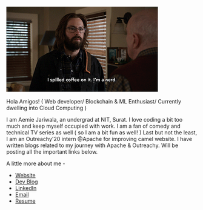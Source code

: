 ![Ola](https://github.com/AemieJ/AemieJ/raw/master/aj.gif)

Hola Amigos! ( Web developer/ Blockchain & ML Enthusiast/ Currently dwelling into Cloud Computing )

I am Aemie Jariwala, an undergrad at NIT, Surat. I love coding a bit too much and keep myself occupied with work. 
I am a fan of comedy and technical TV series as well ( so I am a bit fun as well! )
Last but not the least, I am an Outreachy'20 intern @Apache for improving camel website. I have written blogs related to my journey 
with Apache & Outreachy. Will be posting all the important links below. 

A little more about me - 

- [Website](https://aemiej.netlify.app/)
- [Dev Blog](https://dev.to/aemiej)
- [LinkedIn](https://www.linkedin.com/in/aemie-jariwala-36a682179/)
- [Email](mailto:aemie.j@gmail.com)
- [Resume](https://aemiej.github.io/resume.pdf)
